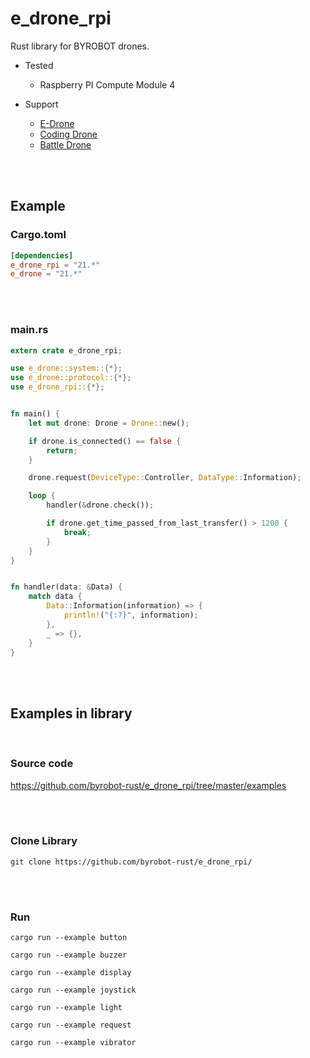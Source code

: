 # e_drone_rpi
Rust library for BYROBOT drones.

- Tested
  * Raspberry PI Compute Module 4

- Support
  * [E-Drone](http://dev.byrobot.co.kr/documents/kr/products/e_drone/)
  * [Coding Drone](http://dev.byrobot.co.kr/documents/kr/products/coding_drone/)
  * [Battle Drone](http://dev.byrobot.co.kr/documents/kr/products/battle_drone/)


<br>
<br>


## Example

### Cargo.toml

```toml
[dependencies]
e_drone_rpi = "21.*"
e_drone = "21.*"
```


<br>
<br>


### main.rs
```rust
extern crate e_drone_rpi;

use e_drone::system::{*};
use e_drone::protocol::{*};
use e_drone_rpi::{*};


fn main() {
    let mut drone: Drone = Drone::new();

    if drone.is_connected() == false {
        return;
    }

    drone.request(DeviceType::Controller, DataType::Information);

    loop {
        handler(&drone.check());

        if drone.get_time_passed_from_last_transfer() > 1200 {
            break;        
        }
    }
}


fn handler(data: &Data) {
    match data {
        Data::Information(information) => {
            println!("{:?}", information);
        },
        _ => {},
    }
}
```


<br>
<br>



## Examples in library

<br>

### Source code

https://github.com/byrobot-rust/e_drone_rpi/tree/master/examples

<br>
<br>

### Clone Library
```
git clone https://github.com/byrobot-rust/e_drone_rpi/
```


<br>
<br>

### Run
```
cargo run --example button
```
```
cargo run --example buzzer
```
```
cargo run --example display
```
```
cargo run --example joystick
```
```
cargo run --example light
```
```
cargo run --example request
```
```
cargo run --example vibrator
```


